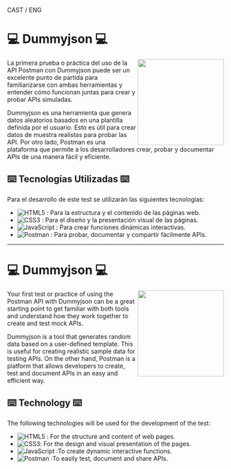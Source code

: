 CAST / ENG

# ​💻​​ Dummyjson ​💻​

<img align="right" src="https://miro.medium.com/v2/resize:fit:1024/0*Za8H9d3CCWPRSJkl.gif" width="200" />

<p>La primera prueba o práctica del uso de la API Postman con Dummyjson puede ser un excelente punto de partida para familiarizarse con ambas herramientas y entender cómo funcionan juntas para crear y probar APIs simuladas.

Dummyjson es una herramienta que genera datos aleatorios basados en una plantilla definida por el usuario. Esto es útil para crear datos de muestra realistas para probar las API. Por otro lado, Postman es una plataforma que permite a los desarrolladores crear, probar y documentar APIs de una manera fácil y eficiente.</p>

## ⌨️ Tecnologías Utilizadas ⌨️

Para el desarrollo de este test se utilizarán las siguientes tecnologías:

- ![HTML5](https://img.shields.io/badge/html5-%23E34F26.svg?style=for-the-badge&logo=html5&logoColor=white) : Para la estructura y el contenido de las páginas web.
- ![CSS3](https://img.shields.io/badge/css3-%231572B6.svg?style=for-the-badge&logo=css3&logoColor=white) : Para el diseño y la presentación visual de las páginas.
- ![JavaScript](https://img.shields.io/badge/javascript-%23323330.svg?style=for-the-badge&logo=javascript&logoColor=%23F7DF1E) : Para crear funciones dinámicas interactivas.
- ![Postman](https://img.shields.io/badge/Postman-FF6C37?style=for-the-badge&logo=postman&logoColor=white) : Para probar, documentar y compartir fácilmente APIs.
----------------------------------------------------------------------------------------------------------------------------------------------------------------------------------------------------------------------------------------------------------------------
# ​💻​​ Dummyjson ​💻​

<img align="right" src="https://miro.medium.com/v2/resize:fit:1024/0*Za8H9d3CCWPRSJkl.gif" width="200" />

<p>Your first test or practice of using the Postman API with Dummyjson can be a great starting point to get familiar with both tools and understand how they work together to create and test mock APIs.

Dummyjson is a tool that generates random data based on a user-defined template. This is useful for creating realistic sample data for testing APIs. On the other hand, Postman is a platform that allows developers to create, test and document APIs in an easy and efficient way.</p>


## ​⌨️ Technology ​⌨️​

The following technologies will be used for the development of the test:

- ![HTML5](https://img.shields.io/badge/html5-%23E34F26.svg?style=for-the-badge&logo=html5&logoColor=white) : For the structure and content of web pages.
- ![CSS3](https://img.shields.io/badge/css3-%231572B6.svg?style=for-the-badge&logo=css3&logoColor=white): For the design and visual presentation of the pages.
- ![JavaScript](https://img.shields.io/badge/javascript-%23323330.svg?style=for-the-badge&logo=javascript&logoColor=%23F7DF1E) :To create dynamic interactive functions.
- ![Postman](https://img.shields.io/badge/Postman-FF6C37?style=for-the-badge&logo=postman&logoColor=white) :To easily test, document and share APIs.
